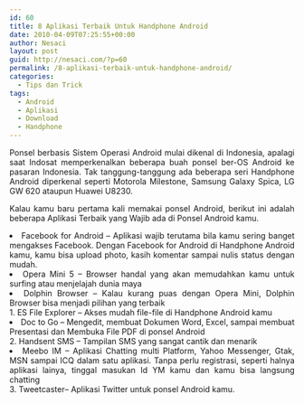 ```yaml
---
id: 60
title: 8 Aplikasi Terbaik Untuk Handphone Android
date: 2010-04-09T07:25:55+00:00
author: Nesaci
layout: post
guid: http://nesaci.com/?p=60
permalink: /8-aplikasi-terbaik-untuk-handphone-android/
categories:
  - Tips dan Trick
tags:
  - Android
  - Aplikasi
  - Download
  - Handphone
---
```

<p style="text-align: justify;">
  Ponsel berbasis Sistem Operasi Android mulai dikenal di Indonesia, apalagi saat Indosat memperkenalkan beberapa buah ponsel ber-OS Android ke pasaran Indonesia. Tak tanggung-tanggung ada beberapa seri Handphone Android diperkenal seperti Motorola Milestone, Samsung Galaxy Spica, LG GW 620 ataupun Huawei U8230.<!--more-->
</p>

<p style="text-align: justify;">
  Kalau kamu baru pertama kali memakai ponsel Android, berikut ini adalah beberapa Aplikasi Terbaik yang Wajib ada di Ponsel Android kamu.
</p>

<li style="text-align: justify;">
  Facebook for Android – Aplikasi wajib terutama bila kamu sering banget mengakses Facebook. Dengan Facebook for Android di Handphone Android kamu, kamu bisa upload photo, kasih komentar sampai nulis status dengan mudah.
</li>
<li style="text-align: justify;">
  Opera Mini 5 – Browser handal yang akan memudahkan kamu untuk surfing atau menjelajah dunia maya
</li>
<li style="text-align: justify;">
  Dolphin Browser – Kalau kurang puas dengan Opera Mini, Dolphin Browser bisa menjadi pilihan yang terbaik
</li>
  1. ES File Explorer – Akses mudah file-file di Handphone Android kamu
<li style="text-align: justify;">
  Doc to Go – Mengedit, membuat Dokumen Word, Excel, sampai membuat Presentasi dan Membuka File PDF di ponsel Android
</li>
  2. Handsent SMS – Tampilan SMS yang sangat cantik dan menarik
<li style="text-align: justify;">
  Meebo IM – Aplikasi Chatting multi Platform, Yahoo Messenger, Gtak, MSN sampai ICQ dalam satu aplikasi. Tanpa perlu registrasi, seperti halnya aplikasi lainya, tinggal masukan Id YM kamu dan kamu bisa langsung chatting
</li>
  3. Tweetcaster– Aplikasi Twitter untuk ponsel Android kamu.